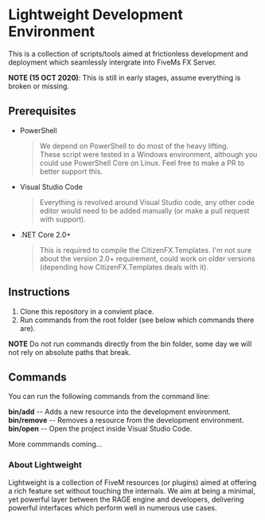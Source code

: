 # Lightweight Development Environment
This is a collection of scripts/tools aimed at frictionless development and deployment which seamlessly intergrate into FiveMs FX Server.

**NOTE (15 OCT 2020)**: This is still in early stages, assume everything is broken or missing.

## Prerequisites
- PowerShell
    > We depend on PowerShell to do most of the heavy lifting.  
    > These script were tested in a Windows environment, although you could use PowerShell Core on Linux. 
    > Feel free to make a PR to better support this.
- Visual Studio Code
    > Everything is revolved around Visual Studio code, any other code editor would need to be added manually (or make a pull request with support).
- .NET Core 2.0+
    > This is required to compile the CitizenFX.Templates.
    > I'm not sure about the version 2.0+ requirement, could work on older versions (depending how CitizenFX.Templates deals with it).

## Instructions
1) Clone this repository in a convient place.
2) Run commands from the root folder (see below which commands there are).

**NOTE** Do not run commands directly from the bin folder, some day we will not rely on absolute paths that break.

## Commands

You can run the following commands from the command line:

**bin/add** -- Adds a new resource into the development environment.  
**bin/remove** -- Removes a resource from the development environment.  
**bin/open** -- Open the project inside Visual Studio Code.

More commmands coming...

### About Lightweight
Lightweight is a collection of FiveM resources (or plugins) aimed at offering a rich feature set without touching the internals.
We aim at being a minimal, yet powerful layer between the RAGE engine and developers, delivering powerful interfaces which perform well in numerous use cases.

